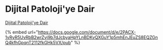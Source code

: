 # Dijital Patoloji'ye Dair

[Dijital Patoloji'ye Dair](https://docs.google.com/document/d/e/2PACX-1vRyR5UvRbB2wrZvj9b7dJcbyaHpYLnBDKvQXGuY1p5mhEnJEuZS8EQZGnQ4kfhGpqnT2112fkGHk5VX/pub)

{% embed url="https://docs.google.com/document/d/e/2PACX-1vRyR5UvRbB2wrZvj9b7dJcbyaHpYLnBDKvQXGuY1p5mhEnJEuZS8EQZGnQ4kfhGpqnT2112fkGHk5VX/pub" %}



